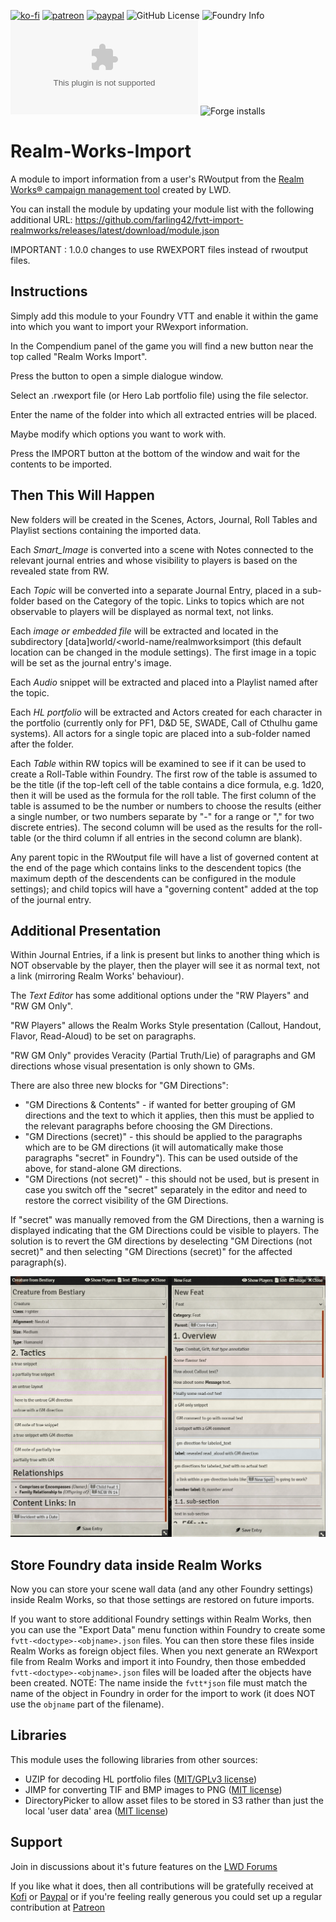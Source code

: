 [![ko-fi](https://img.shields.io/badge/Ko--Fi-farling-success)](https://ko-fi.com/farling)
[![patreon](https://img.shields.io/badge/Patreon-amusingtime-success)](https://patreon.com/amusingtime)
[![paypal](https://img.shields.io/badge/Paypal-farling-success)](https://paypal.me/farling)
![GitHub License](https://img.shields.io/github/license/farling42/fvtt-import-realmworks)
![Foundry Info](https://img.shields.io/badge/Foundry-v10-informational)
![Latest Release Download Count](https://img.shields.io/github/downloads/farling42/fvtt-import-realmworks/latest/module.zip)
![Forge installs](https://img.shields.io/badge/dynamic/json?label=Forge%20Installs&query=package.installs&suffix=%25&url=https%3A%2F%2Fforge-vtt.com%2Fapi%2Fbazaar%2Fpackage%2Frealm-works-import)

# Realm-Works-Import

A module to import information from a user's RWoutput from the [Realm Works® campaign management tool](https://www.wolflair.com/realmworks/) created by LWD.

You can install the module by updating your module list with the following additional URL: https://github.com/farling42/fvtt-import-realmworks/releases/latest/download/module.json

IMPORTANT : 1.0.0 changes to use RWEXPORT files instead of rwoutput files.

## Instructions

Simply add this module to your Foundry VTT and enable it within the game into which you want to import your RWexport information.

In the Compendium panel of the game you will find a new button near the top called "Realm Works Import".

Press the button to open a simple dialogue window.

Select an .rwexport file (or Hero Lab portfolio file) using the file selector.

Enter the name of the folder into which all extracted entries will be placed.

Maybe modify which options you want to work with.

Press the IMPORT button at the bottom of the window and wait for the contents to be imported.

## Then This Will Happen

New folders will be created in the Scenes, Actors, Journal, Roll Tables and Playlist sections containing the imported data.

Each *Smart_Image* is converted into a scene with Notes connected to the relevant journal entries and whose visibility to players is based on the revealed state from RW.

Each *Topic* will be converted into a separate Journal Entry, placed in a sub-folder based on the Category of the topic. Links to topics which are not observable to players will be displayed as normal text, not links.

Each *image or embedded file* will be extracted and located in the subdirectory \[data]world/<world-name/realmworksimport  (this default location can be changed in the module settings). The first image in a topic will be set as the journal entry's image.

Each *Audio* snippet will be extracted and placed into a Playlist named after the topic.

Each *HL portfolio* will be extracted and Actors created for each character in the portfolio (currently only for PF1, D&D 5E, SWADE, Call of Cthulhu game systems). All actors for a single topic are placed into a sub-folder named after the folder.

Each *Table* within RW topics will be examined to see if it can be used to create a Roll-Table within Foundry. The first row of the table is assumed to be the title (if the top-left cell of the table contains a dice formula, e.g. 1d20, then it will be used as the formula for the roll table.  The first column of the table is assumed to be the number or numbers to choose the results (either a single number, or two numbers separate by "-" for a range or "," for two discrete entries). The second column will be used as the results for the roll-table (or the third column if all entries in the second column are blank).

Any parent topic in the RWoutput file will have a list of governed content at the end of the page which contains links to the descendent topics (the maximum depth of the descendents can be configured in the module settings); and child topics will have a "governing content" added at the top of the journal entry.

## Additional Presentation

Within Journal Entries, if a link is present but links to another thing which is NOT observable by the player, then the player will see it as normal text, not a link (mirroring Realm Works' behaviour).

The *Text Editor* has some additional options under the "RW Players" and "RW GM Only".

"RW Players" allows the Realm Works Style presentation (Callout, Handout, Flavor, Read-Aloud) to be set on paragraphs.

"RW GM Only" provides Veracity (Partial Truth/Lie) of paragraphs and GM directions whose visual presentation is only shown to GMs.

There are also three new blocks for "GM Directions":

- "GM Directions & Contents" - if wanted for better grouping of GM directions and the text to which it applies, then this must be applied to the relevant paragraphs before choosing the GM Directions.
- "GM Directions (secret)" - this should be applied to the paragraphs which are to be GM directions (it will automatically make those paragraphs "secret" in Foundry"). This can be used outside of the above, for stand-alone GM directions.
- "GM Directions (not secret)" - this should not be used, but is present in case you switch off the "secret" separately in the editor and need to restore the correct visibility of the GM Directions.

If "secret" was manually removed from the GM Directions, then a warning is displayed indicating that the GM Directions could be visible to players. The solution is to revert the GM directions by deselecting "GM Directions (not secret)" and then selecting "GM Directions (secret)" for the affected paragraph(s).

![Text Editor](https://github.com/farling42/fvtt-import-realmworks/blob/master/screen-capture.png)

## Store Foundry data inside Realm Works

Now you can store your scene wall data (and any other Foundry settings) inside Realm Works, so that those settings are restored on future imports.

If you want to store additional Foundry settings within Realm Works, then you can use the "Export Data" menu function within Foundry to create some `fvtt-<doctype>-<objname>.json` files. You can then store these files inside Realm Works as foreign object files.  When you next generate an RWexport file from Realm Works and import it into Foundry, then those embedded `fvtt-<doctype>-<objname>.json` files will be loaded after the objects have been created. NOTE: The name inside the `fvtt*json` file must match the name of the object in Foundry in order for the import to work (it does NOT use the `objname` part of the filename).

## Libraries

This module uses the following libraries from other sources:

- UZIP for decoding HL portfolio files ([MIT/GPLv3 license](https://stuk.github.io/jszip/))
- JIMP for converting TIF and BMP images to PNG ([MIT license](https://github.com/oliver-moran/jimp))
- DirectoryPicker to allow asset files to be stored in S3 rather than just the local 'user data' area ([MIT license](https://github.com/MrPrimate/ddb-importer))

## Support

Join in discussions about it's future features on the [LWD Forums](https://forums.wolflair.com/showthread.php?t=65924)

If you like what it does, then all contributions will be gratefully received at [Kofi](https://ko-fi.com/farling) or [Paypal](https://paypal.me/farling)
or if you're feeling really generous you could set up a regular contribution at [Patreon](https://www.patreon.com/amusingtime)

